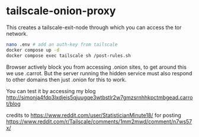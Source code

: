 # tailscale-onion-proxy

This creates a tailscale-exit-node through which you can access the tor network.

``` bash
nano .env # add an auth-key from tailscale
docker compose up -d
docker compose exec tailscale sh /post-rules.sh
```

Browser actively block you from accessing .onion sites, to get around this we use .carrot.
But the server running the hidden service must also respond to other domains then just .onion for this to work.

You can test it by accessing my blog http://simonja4fdp3lxdjeis5qjuugqe3wtbstlr2w7gmzsrnhhkpctmbgead.carrot/blog

credits to https://www.reddit.com/user/StatisticianMinute18/ for posting https://www.reddit.com/r/Tailscale/comments/1mm2mwd/comment/n7ws57x/

